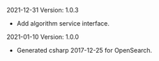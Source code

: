 2021-12-31 Version: 1.0.3
- Add algorithm service interface.

2021-01-10 Version: 1.0.0
- Generated csharp 2017-12-25 for OpenSearch.

